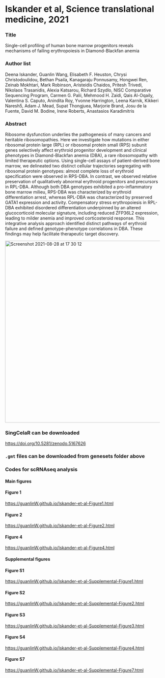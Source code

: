 # Iskander et al, Science translational medicine, 2021

### Title
Single-cell profiling of human bone marrow progenitors reveals mechanisms of failing erythropoiesis in Diamond-Blackfan anemia

### Author list
Deena Iskander, Guanlin Wang, Elisabeth F. Heuston, Chrysi Christodoulidou, Bethan Psaila, Kanagaraju Ponnusamy, Hongwei Ren, Zeinab Mokhtari, Mark Robinson, Aristeidis Chaidos, Pritesh Trivedi, Nikolaos Trasanidis, Alexia Katsarou, Richard Szydlo, NISC Comparative Sequencing Program, Carmen G. Palii, Mehmood H. Zaidi, Qais Al-Oqaily, Valentina S. Caputo, Anindita Roy, Yvonne Harrington, Leena Karnik, Kikkeri Naresh5, Adam J. Mead, Supat Thongjuea, Marjorie Brand, Josu de la Fuente, David M. Bodine, Irene Roberts, Anastasios Karadimitris

### Abstract
Ribosome dysfunction underlies the pathogenesis of many cancers and heritable ribosomopathies. Here we investigate how mutations in either ribosomal protein large (RPL) or ribosomal protein small (RPS) subunit genes selectively affect erythroid progenitor development and clinical phenotypes in Diamond-Blackfan anemia (DBA), a rare ribosomopathy with limited therapeutic options. Using single-cell assays of patient-derived bone marrow, we delineated two distinct cellular trajectories segregating with ribosomal protein genotypes: almost complete loss of erythroid specification were observed in RPS-DBA. In contrast, we observed relative preservation of qualitatively abnormal erythroid progenitors and precursors in RPL-DBA. Although both DBA genotypes exhibited a pro-inflammatory bone marrow milieu, RPS-DBA was characterized by erythroid differentiation arrest, whereas RPL-DBA was characterized by preserved GATA1 expression and activity. Compensatory stress erythropoiesis in RPL-DBA exhibited disordered differentiation underpinned by an altered glucocorticoid molecular signature, including reduced ZFP36L2 expression, leading to milder anemia and improved corticosteroid response. This integrative analysis approach identified distinct pathways of erythroid failure and defined genotype-phenotype correlations in DBA. These findings may help facilitate therapeutic target discovery.

<img width="591" alt="Screenshot 2021-08-28 at 17 30 12" src="https://user-images.githubusercontent.com/61470410/131224509-91392e2d-381d-4666-bbb1-77168ca8d8fa.png">

### SingCelaR can be downloaded 

https://doi.org/10.5281/zenodo.5167626


### `.gmt` files can be downloaded from genesets folder above


### Codes for scRNAseq analysis


#### Main figures

#### Figure 1
https://guanlinW.github.io/Iskander-et-al-Figure1.html

#### Figure 2
https://guanlinW.github.io/Iskander-et-al-Figure2.html

#### Figure 4
https://guanlinW.github.io/Iskander-et-al-Figure4.html


#### Supplemental figures 

#### Figure S1
https://guanlinW.github.io/Iskander-et-al-Supplemental-Figure1.html

#### Figure S2
https://guanlinW.github.io/Iskander-et-al-Supplemental-Figure2.html

#### Figure S3
https://guanlinW.github.io/Iskander-et-al-Supplemental-Figure3.html

#### Figure S4
https://guanlinW.github.io/Iskander-et-al-Supplemental-Figure4.html

#### Figure S7
https://guanlinW.github.io/Iskander-et-al-Supplemental-Figure7.html



